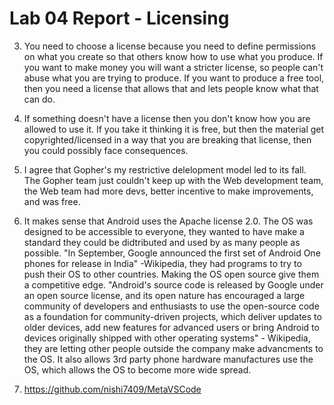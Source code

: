 # Lab 04 Report - Licensing

3. You need to choose a license because you need to define permissions on what you create so that others know how to use what you produce. If you want to make money you will want a stricter license, so people can't abuse what you are trying to produce. If you want to produce a free tool, then you need a license that allows that and lets people know what that can do.

4. If something doesn't have a license then you don't know how you are allowed to use it. If you take it thinking it is free, but then the material get copyrighted/licensed in a way that you are breaking that license, then you could possibly face consequences. 

5. I agree that Gopher's my restrictive delelopment model led to its fall. The Gopher team just couldn't keep up with the Web development team, the Web team had more devs, better incentive to make improvements, and was free.

6. It makes sense that Android uses the Apache license 2.0. The OS was designed to be accessible to everyone, they wanted to have make a standard they could be didtributed and used by as many people as possible. "In September, Google announced the first set of Android One phones for release in India" -Wikipedia, they had programs to try to push their OS to other countries. Making the OS open source give them a competitive edge. "Android's source code is released by Google under an open source license, and its open nature has encouraged a large community of developers and enthusiasts to use the open-source code as a foundation for community-driven projects, which deliver updates to older devices, add new features for advanced users or bring Android to devices originally shipped with other operating systems" - Wikipedia, they are letting other people outside the company make advancments to the OS. It also allows 3rd party phone hardware manufactures use the OS, which allows the OS to become more wide spread.

7. https://github.com/nishi7409/MetaVSCode
